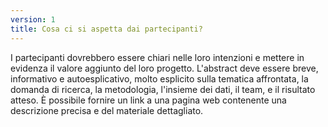 ```yaml
---
version: 1
title: Cosa ci si aspetta dai partecipanti?
---
```


I partecipanti dovrebbero essere chiari nelle loro intenzioni e mettere in evidenza il valore aggiunto del loro progetto. L'abstract deve essere breve, informativo e autoesplicativo, molto esplicito sulla tematica affrontata, la domanda di ricerca, la metodologia, l'insieme dei dati, il team, e il risultato atteso. È possibile fornire un link a una pagina web contenente una descrizione precisa e del materiale dettagliato.
